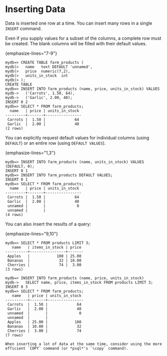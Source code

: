# Inserting Data

Data is inserted one row at a time. You can insert many rows in a single `INSERT` command.

Even if you supply values for a subset of the columns, a complete row must be created. The blank columns will be filled with their default values.

{emphasize-lines="7-9"}

```psql
mydb=> CREATE TABLE farm_products (
mydb(>   name   text DEFAULT 'unnamed',
mydb(>   price  numeric(7,2),
mydb(>   units_in_stock  int
mydb(> );
CREATE TABLE
mydb=> INSERT INTO farm_products (name, price, units_in_stock) VALUES
mydb->   ('Carrots', 1.50, 64),
mydb->   ('Garlic', 2.00, 40);
INSERT 0 2
mydb=> SELECT * FROM farm_products;
  name   | price | units_in_stock 
---------+-------+----------------
 Carrots |  1.50 |             64
 Garlic  |  2.00 |             40
(2 rows)
```

You can explicitly request default values for individual columns (using `DEFAULT`) or an entire row (using `DEFAULT VALUES`).

{emphasize-lines="1,3"}

```psql
mydb=> INSERT INTO farm_products (name, units_in_stock) VALUES (DEFAULT, 0);
INSERT 0 1
mydb=> INSERT INTO farm_products DEFAULT VALUES;
INSERT 0 1
mydb=> SELECT * FROM farm_products;
  name   | price | units_in_stock 
---------+-------+----------------
 Carrots |  1.50 |             64
 Garlic  |  2.00 |             40
 unnamed |       |              0
 unnamed |       |               
(4 rows)
```

You can also insert the results of a query:

{emphasize-lines="9,10"}

```psql
mydb=> SELECT * FROM products LIMIT 3;
   name   | items_in_stock | price 
----------+----------------+-------
 Apples   |            100 | 25.00
 Bananas  |             32 | 10.00
 Cherries |             74 |  3.00
(3 rows)

mydb=> INSERT INTO farm_products (name, price, units_in_stock)
mydb->   SELECT name, price, items_in_stock FROM products LIMIT 3;
INSERT 0 3
mydb=> SELECT * FROM farm_products;
   name   | price | units_in_stock 
----------+-------+----------------
 Carrots  |  1.50 |             64
 Garlic   |  2.00 |             40
 unnamed  |       |              0
 unnamed  |       |               
 Apples   | 25.00 |            100
 Bananas  | 10.00 |             32
 Cherries |  3.00 |             74
(7 rows)
```

```{Tip}
When inserting a lot of data at the same time, consider using the more efficient `COPY` command (or *psql*'s `\copy` command).
```
